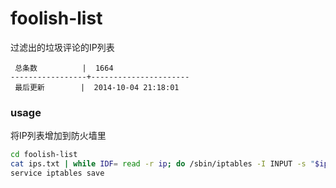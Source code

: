foolish-list
============

过滤出的垃圾评论的IP列表

```
 总条数          |  1664       
-----------------+----------------------
 最后更新        |  2014-10-04 21:18:01     
```

### usage

将IP列表增加到防火墙里

```bash
cd foolish-list
cat ips.txt | while IDF= read -r ip; do /sbin/iptables -I INPUT -s "$ip" -j DROP; done
service iptables save
```
